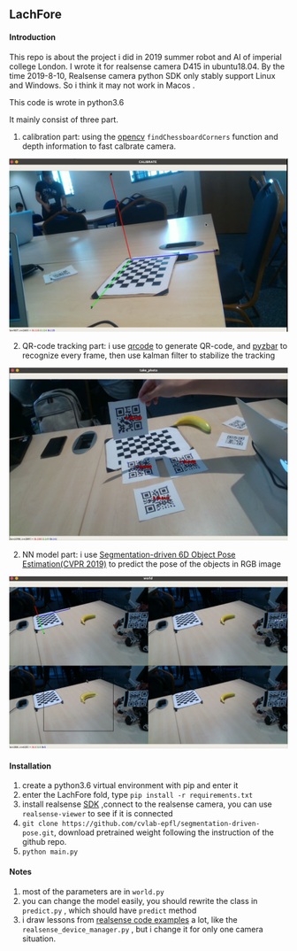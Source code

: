 ## LachFore

#### Introduction

This repo is about the project i did in 2019 summer robot and AI of imperial college London. I wrote it for realsense camera D415 in ubuntu18.04. By the time 2019-8-10,  Realsense camera python SDK only stably support Linux and Windows. So i think it may not work in Macos .

This code is wrote in python3.6

It mainly consist of three part.

1.  calibration part: using the [opencv](https://pypi.org/project/opencv-python/) `findChessboardCorners` function and depth information to fast calbrate camera.

![calibration](https://github.com/gusye1234/LachFore/blob/master/photos/Screenshot%20from%202019-08-11%2013-14-46.png)

2. QR-code tracking part: i use  [qrcode](https://pypi.org/project/qrcode/) to generate QR-code, and [pyzbar](https://pypi.org/project/pyzbar/) to recognize every frame, then use kalman filter to stabilize the tracking

![qrcode](https://github.com/gusye1234/LachFore/blob/master/photos/Screenshot%20from%202019-08-11%2013-15-12.png)

2. NN model part: i use [Segmentation-driven 6D Object Pose Estimation(CVPR 2019)](https://github.com/cvlab-epfl/segmentation-driven-pose) to predict the pose of the objects in RGB image

![main](https://github.com/gusye1234/LachFore/blob/master/photos/Screenshot%20from%202019-08-11%2013-13-39.png)

#### Installation

1. create a python3.6 virtual environment with pip and enter it
2. enter the LachFore fold, type `pip install -r requirements.txt` 
3. install realsense [SDK](https://www.intelrealsense.com/developers/)  ,connect to the realsense camera, you can use `realsense-viewer` to see if it is connected
4. `git clone https://github.com/cvlab-epfl/segmentation-driven-pose.git`, download pretrained weight following the instruction of the github repo.
5. `python main.py `  

#### Notes

1. most of the parameters are in `world.py`
2. you can change the  model easily, you should rewrite the class in `predict.py` , which should have `predict` method
3. i draw lessons from [realsense code examples](https://github.com/IntelRealSense/librealsense/tree/master/wrappers/python/examples/box_dimensioner_multicam) a lot, like the `realsense_device_manager.py` , but i change it for only one camera situation.

